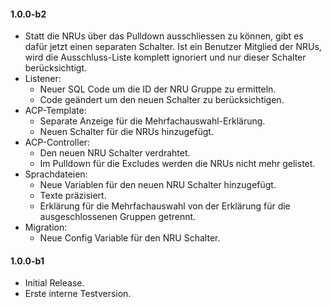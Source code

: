 #### 1.0.0-b2
* Statt die NRUs über das Pulldown ausschliessen zu können, gibt es dafür jetzt einen separaten Schalter. Ist ein Benutzer Mitglied der NRUs, wird die Ausschluss-Liste komplett ignoriert und nur dieser Schalter berücksichtigt.
* Listener:  
  * Neuer SQL Code um die ID der NRU Gruppe zu ermitteln.
  * Code geändert um den neuen Schalter zu berücksichtigen.
* ACP-Template:
  * Separate Anzeige für die Mehrfachauswahl-Erklärung.
  * Neuen Schalter für die NRUs hinzugefügt.
* ACP-Controller:
  * Den neuen NRU Schalter verdrahtet.
  * Im Pulldown für die Excludes werden die NRUs nicht mehr gelistet.
* Sprachdateien:
  * Neue Variablen für den neuen NRU Schalter hinzugefügt.
  * Texte präzisiert.
  * Erklärung für die Mehrfachauswahl von der Erklärung für die ausgeschlossenen Gruppen getrennt.
* Migration:
  * Neue Config Variable für den NRU Schalter.

#### 1.0.0-b1
* Initial Release.
* Erste interne Testversion.
